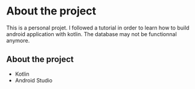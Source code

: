 # About the project
This is a personal projet. I followed a tutorial in order to learn how to build android application with kotlin. The database may not be functionnal anymore.

## About the project
- Kotlin
- Android Studio
